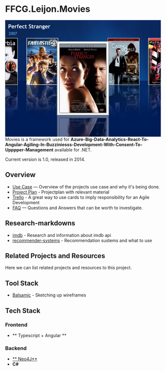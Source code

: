 # FFCG.Leijon.Movies
<img align="right" class="img-responsive" src="mce7_lg.jpg">

Movies is a framework used for **Azure-Big-Data-Analytics-React-To-Angular-Agiling-In-Buzziniesss-Development-With-Consent-To-Upppper-Management** available for .NET.

Current version is 1.0, released in 2014.

## Overview
* [Use Case](doc/md/usage.md) — Overview of the projects use case and why it's being done.
* [Project Plan](doc/md/projectplan.md) - Projectplan with relevant material
* [Trello](https://trello.com/b/wzRKEJoC/moviecollector) - A great way to use cards to imply responsibility for an Agile Development
* [FAQ](faq.html) — Questions and Answers that can be worth to investigate.

## Research-markdowns

* [imdb](doc/imdb.md) - Research and information about imdb api
* [recommender-systems](doc/recommender.md) - Recommendation sustems and what to use

## Related Projects and Resources

Here we can list related projects and resources to this project.

## Tool Stack
* [Balsamic](https://balsamiq.com/) - Sketching up wireframes

## Tech Stack

### Frontend
* ** Typescript + Angular **

### Backend
* [** Neo4J**](http://neo4j.com/)
* **C#**

